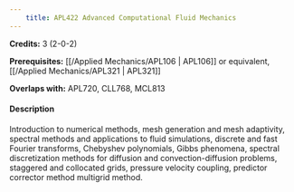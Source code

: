 ```yaml
---
    title: APL422 Advanced Computational Fluid Mechanics
---
```

**Credits:** 3 (2-0-2)



**Prerequisites:** [[/Applied Mechanics/APL106 | APL106]] or equivalent, [[/Applied Mechanics/APL321 | APL321]]

**Overlaps with:** APL720, CLL768, MCL813

#### Description 
Introduction to numerical methods, mesh generation and mesh adaptivity, spectral methods and applications to fluid simulations, discrete and fast Fourier transforms, Chebyshev polynomials, Gibbs phenomena, spectral discretization methods for diffusion and convection-diffusion problems, staggered and collocated grids, pressure velocity coupling, predictor corrector method multigrid method.